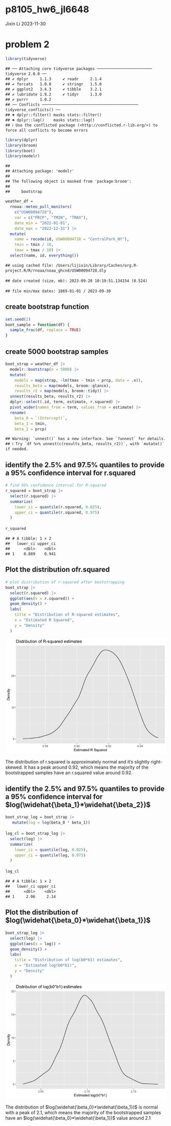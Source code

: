 p8105_hw6_jl6648
================
Jixin Li
2023-11-30

# problem 2

``` r
library(tidyverse)
```

    ## ── Attaching core tidyverse packages ──────────────────────── tidyverse 2.0.0 ──
    ## ✔ dplyr     1.1.3     ✔ readr     2.1.4
    ## ✔ forcats   1.0.0     ✔ stringr   1.5.0
    ## ✔ ggplot2   3.4.3     ✔ tibble    3.2.1
    ## ✔ lubridate 1.9.2     ✔ tidyr     1.3.0
    ## ✔ purrr     1.0.2     
    ## ── Conflicts ────────────────────────────────────────── tidyverse_conflicts() ──
    ## ✖ dplyr::filter() masks stats::filter()
    ## ✖ dplyr::lag()    masks stats::lag()
    ## ℹ Use the conflicted package (<http://conflicted.r-lib.org/>) to force all conflicts to become errors

``` r
library(dplyr)
library(broom)
library(boot)
library(modelr)
```

    ## 
    ## Attaching package: 'modelr'
    ## 
    ## The following object is masked from 'package:broom':
    ## 
    ##     bootstrap

``` r
weather_df = 
  rnoaa::meteo_pull_monitors(
    c("USW00094728"),
    var = c("PRCP", "TMIN", "TMAX"), 
    date_min = "2022-01-01",
    date_max = "2022-12-31") |>
  mutate(
    name = recode(id, USW00094728 = "CentralPark_NY"),
    tmin = tmin / 10,
    tmax = tmax / 10) |>
  select(name, id, everything())
```

    ## using cached file: /Users/lijixin/Library/Caches/org.R-project.R/R/rnoaa/noaa_ghcnd/USW00094728.dly

    ## date created (size, mb): 2023-09-28 10:19:51.134154 (8.524)

    ## file min/max dates: 1869-01-01 / 2023-09-30

## create bootstrap function

``` r
set.seed(2)
boot_sample = function(df) {
  sample_frac(df, replace = TRUE)
}
```

## create 5000 bootstrap samples

``` r
boot_strap = weather_df |>  
  modelr::bootstrap(n = 5000) |> 
  mutate(
    models = map(strap, ~lm(tmax ~ tmin + prcp, data = .x)),
    results_beta = map(models, broom::glance),
    results_r2 = map(models, broom::tidy)) |> 
  unnest(results_beta, results_r2) |> 
  dplyr::select(.id, term, estimate, r.squared) |> 
  pivot_wider(names_from = term, values_from = estimate) |> 
  rename(
    beta_0 = `(Intercept)`,
    beta_1 = tmin,
    beta_2 = prcp) 
```

    ## Warning: `unnest()` has a new interface. See `?unnest` for details.
    ## ℹ Try `df %>% unnest(c(results_beta, results_r2))`, with `mutate()` if needed.

## identify the 2.5% and 97.5% quantiles to provide a 95% confidence interval for r.squared

``` r
# find 95% confidence interval for R-squared
r_squared = boot_strap |>
  select(r.squared) |>
  summarize(
    lower_ci = quantile(r.squared, 0.025),
    upper_ci = quantile(r.squared, 0.975)
  ) 

r_squared
```

    ## # A tibble: 1 × 2
    ##   lower_ci upper_ci
    ##      <dbl>    <dbl>
    ## 1    0.889    0.941

## Plot the distribution ofr.squared

``` r
# plot distribution of r-squared after bootstrapping
boot_strap |>
  select(r.squared) |>
  ggplot(aes(x = r.squared)) + 
  geom_density() + 
  labs(
    title = "Distribution of R-squared estimates",
    x = "Estimated R Squared",
    y = "Density"
  )
```

![](p8105_hw6_jl6648_files/figure-gfm/unnamed-chunk-6-1.png)<!-- -->

The distribution of r.squared is approximately normal and it’s slightly
right-skewed. It has a peak around 0.92, which means the majority of the
bootstrapped samples have an r.squared value around 0.92.

## identify the 2.5% and 97.5% quantiles to provide a 95% confidence interval for $log(\widehat{\beta_1}*\widehat{\beta_2})$

``` r
boot_strap_log = boot_strap |> 
   mutate(log = log(beta_0 * beta_1))

log_cl = boot_strap_log |>
  select(log) |> 
  summarize(
    lower_ci = quantile(log, 0.025),
    upper_ci = quantile(log, 0.975)
  )

log_cl
```

    ## # A tibble: 1 × 2
    ##   lower_ci upper_ci
    ##      <dbl>    <dbl>
    ## 1     2.06     2.14

## Plot the distribution of $log(\widehat{\beta_0}*\widehat{\beta_1})$

``` r
boot_strap_log |>
  select(log) |>
  ggplot(aes(x = log)) + 
  geom_density() + 
  labs(
    title = "Distribution of log(b0*b1) estimates",
    x = "Estimated log(b0*b1)",
    y = "Density"
  )
```

![](p8105_hw6_jl6648_files/figure-gfm/unnamed-chunk-8-1.png)<!-- -->

The distribution of $log(\widehat{\beta_0}*\widehat{\beta_1})$ is normal
with a peak of 2.1, which means the majority of the bootstrapped samples
have an $log(\widehat{\beta_0}*\widehat{\beta_1})$ value around 2.1

